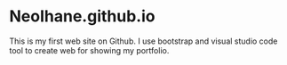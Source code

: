 # NeoIhane.github.io
This is my first web site on Github.
I use bootstrap and visual studio code tool to create web for showing my portfolio.
